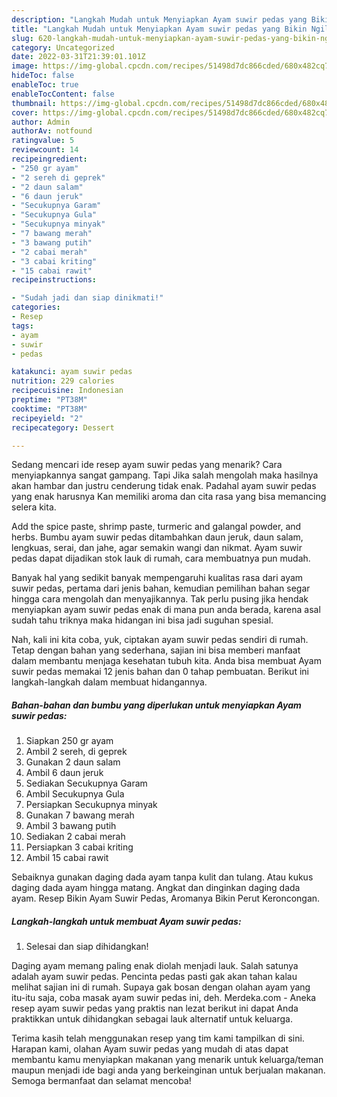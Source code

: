 ```yaml
---
description: "Langkah Mudah untuk Menyiapkan Ayam suwir pedas yang Bikin Ngiler, Buat Buka Puasa Enak Banget"
title: "Langkah Mudah untuk Menyiapkan Ayam suwir pedas yang Bikin Ngiler, Buat Buka Puasa Enak Banget"
slug: 620-langkah-mudah-untuk-menyiapkan-ayam-suwir-pedas-yang-bikin-ngiler-buat-buka-puasa-enak-banget
category: Uncategorized
date: 2022-03-31T21:39:01.101Z
image: https://img-global.cpcdn.com/recipes/51498d7dc866cded/680x482cq70/ayam-suwir-pedas-foto-resep-utama.jpg
hideToc: false
enableToc: true
enableTocContent: false
thumbnail: https://img-global.cpcdn.com/recipes/51498d7dc866cded/680x482cq70/ayam-suwir-pedas-foto-resep-utama.jpg
cover: https://img-global.cpcdn.com/recipes/51498d7dc866cded/680x482cq70/ayam-suwir-pedas-foto-resep-utama.jpg
author: Admin
authorAv: notfound
ratingvalue: 5
reviewcount: 14
recipeingredient:
- "250 gr ayam"
- "2 sereh di geprek"
- "2 daun salam"
- "6 daun jeruk"
- "Secukupnya Garam"
- "Secukupnya Gula"
- "Secukupnya minyak"
- "7 bawang merah"
- "3 bawang putih"
- "2 cabai merah"
- "3 cabai kriting"
- "15 cabai rawit"
recipeinstructions:

- "Sudah jadi dan siap dinikmati!"
categories:
- Resep
tags:
- ayam
- suwir
- pedas

katakunci: ayam suwir pedas 
nutrition: 229 calories
recipecuisine: Indonesian
preptime: "PT38M"
cooktime: "PT38M"
recipeyield: "2"
recipecategory: Dessert

---
```



Sedang mencari ide resep ayam suwir pedas yang menarik? Cara menyiapkannya sangat gampang. Tapi Jika salah mengolah maka hasilnya akan hambar dan justru cenderung tidak enak. Padahal ayam suwir pedas yang enak harusnya Kan memiliki aroma dan cita rasa yang bisa memancing selera kita.


Add the spice paste, shrimp paste, turmeric and galangal powder, and herbs. Bumbu ayam suwir pedas ditambahkan daun jeruk, daun salam, lengkuas, serai, dan jahe, agar semakin wangi dan nikmat. Ayam suwir pedas dapat dijadikan stok lauk di rumah, cara membuatnya pun mudah.

Banyak hal yang sedikit banyak mempengaruhi kualitas rasa dari ayam suwir pedas, pertama dari jenis bahan, kemudian pemilihan bahan segar hingga cara mengolah dan menyajikannya. Tak perlu pusing jika hendak menyiapkan ayam suwir pedas enak di mana pun anda berada, karena asal sudah tahu triknya maka hidangan ini bisa jadi suguhan spesial.


Nah, kali ini kita coba, yuk, ciptakan ayam suwir pedas sendiri di rumah. Tetap dengan bahan yang sederhana, sajian ini bisa memberi manfaat dalam membantu menjaga kesehatan tubuh kita. Anda bisa membuat Ayam suwir pedas memakai 12 jenis bahan dan 0 tahap pembuatan. Berikut ini langkah-langkah dalam membuat hidangannya.

<!--inarticleads1-->

##### Bahan-bahan dan bumbu yang diperlukan untuk menyiapkan Ayam suwir pedas:

1. Siapkan 250 gr ayam
1. Ambil 2 sereh, di geprek
1. Gunakan 2 daun salam
1. Ambil 6 daun jeruk
1. Sediakan Secukupnya Garam
1. Ambil Secukupnya Gula
1. Persiapkan Secukupnya minyak
1. Gunakan 7 bawang merah
1. Ambil 3 bawang putih
1. Sediakan 2 cabai merah
1. Persiapkan 3 cabai kriting
1. Ambil 15 cabai rawit


Sebaiknya gunakan daging dada ayam tanpa kulit dan tulang. Atau kukus daging dada ayam hingga matang. Angkat dan dinginkan daging dada ayam. Resep Bikin Ayam Suwir Pedas, Aromanya Bikin Perut Keroncongan. 

<!--inarticleads2-->

##### Langkah-langkah untuk membuat Ayam suwir pedas:


1. Selesai dan siap dihidangkan!

Daging ayam memang paling enak diolah menjadi lauk. Salah satunya adalah ayam suwir pedas. Pencinta pedas pasti gak akan tahan kalau melihat sajian ini di rumah. Supaya gak bosan dengan olahan ayam yang itu-itu saja, coba masak ayam suwir pedas ini, deh. Merdeka.com - Aneka resep ayam suwir pedas yang praktis nan lezat berikut ini dapat Anda praktikkan untuk dihidangkan sebagai lauk alternatif untuk keluarga. 

Terima kasih telah menggunakan resep yang tim kami tampilkan di sini. Harapan kami, olahan Ayam suwir pedas yang mudah di atas dapat membantu kamu menyiapkan makanan yang menarik untuk keluarga/teman maupun menjadi ide bagi anda yang berkeinginan untuk berjualan makanan. Semoga bermanfaat dan selamat mencoba!
